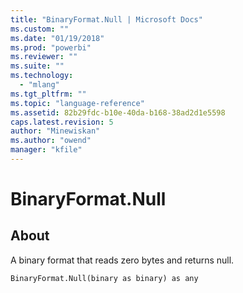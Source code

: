 ```yaml
---
title: "BinaryFormat.Null | Microsoft Docs"
ms.custom: ""
ms.date: "01/19/2018"
ms.prod: "powerbi"
ms.reviewer: ""
ms.suite: ""
ms.technology: 
  - "mlang"
ms.tgt_pltfrm: ""
ms.topic: "language-reference"
ms.assetid: 82b29fdc-b10e-40da-b168-38ad2d1e5598
caps.latest.revision: 5
author: "Minewiskan"
ms.author: "owend"
manager: "kfile"
---
```

# BinaryFormat.Null

  
## About  
A binary format that reads zero bytes and returns null.  
  
```  
BinaryFormat.Null(binary as binary) as any  
```  

